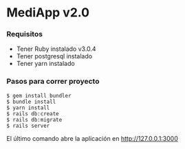 # MediApp v2.0
### Requisitos
* Tener Ruby instalado v3.0.4
* Tener postgresql instalado
* Tener yarn instalado

### Pasos para correr proyecto
```console
$ gem install bundler
$ bundle install
$ yarn install
$ rails db:create
$ rails db:migrate
$ rails server
```
El último comando abre la aplicación en http://127.0.0.1:3000

